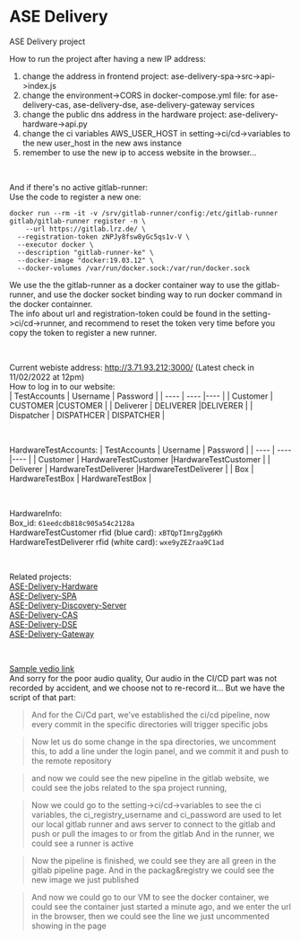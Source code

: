 # ASE Delivery

ASE Delivery project

How to run the project after having a new IP address:  
1. change the address in frontend project: ase-delivery-spa->src->api->index.js  
2. change the environment->CORS in docker-compose.yml file: for ase-delivery-cas, ase-delivery-dse, ase-delivery-gateway services  
3. change the public dns address in the hardware project: ase-delivery-hardware->api.py  
4. change the ci variables AWS_USER_HOST in setting->ci/cd->variables to the new user_host in the new aws instance   
5. remember to use the new ip to access website in the browser...  

<br>

And if there's no active gitlab-runner:  
Use the code to register a new one:  
```docker
docker run --rm -it -v /srv/gitlab-runner/config:/etc/gitlab-runner gitlab/gitlab-runner register -n \
	--url https://gitlab.lrz.de/ \
  --registration-token zNPJy8fsw8yGc5qs1v-V \
  --executor docker \
  --description "gitlab-runner-ke" \
  --docker-image "docker:19.03.12" \
  --docker-volumes /var/run/docker.sock:/var/run/docker.sock
```
We use the the gitlab-runner as a docker container way to use the gitlab-runner, and use the docker socket binding way to run docker command in the docker containner.  
The info about url and registration-token could be found in the setting->ci/cd->runner, and recommend to reset the token very time before you copy the token to register a new runner.  


<br>

Current webiste address:  http://3.71.93.212:3000/ (Latest check in 11/02/2022 at 12pm)  
How to log in to our website:  
|  TestAccounts   | Username | Password  |
|  ----  | ----  |----  |
| Customer  | CUSTOMER |CUSTOMER |
| Deliverer | DELIVERER |DELIVERER |
| Dispatcher | DISPATHCER | DISPATCHER |

<br>

HardwareTestAccounts:
|  TestAccounts   | Username | Password  |
|  ----  | ----  |----  |
| Customer  | HardwareTestCustomer |HardwareTestCustomer |
| Deliverer | HardwareTestDeliverer |HardwareTestDeliverer |
| Box | HardwareTestBox | HardwareTestBox |

<br>

HardwareInfo:  
Box_id: ```61eedcdb818c905a54c2128a```   
HardwareTestCustomer rfid (blue card): ```xBTQpTImrgZgg6Kh```      
HardwareTestDeliverer rfid (white card): ```wxe9yZEZraa9C1ad```

<br>

Related projects:  
[ASE-Delivery-Hardware](https://gitlab.lrz.de/ase-21-22/team-8/ase-delivery-hardware)  
[ASE-Delivery-SPA](https://gitlab.lrz.de/ase-21-22/team-8/ase-delivery-spa)  
[ASE-Delivery-Discovery-Server](https://gitlab.lrz.de/ase-21-22/team-8/ase-delivery-discovery-server)  
[ASE-Delivery-CAS](https://gitlab.lrz.de/ase-21-22/team-8/ase-delivery-cas)  
[ASE-Delivery-DSE](https://gitlab.lrz.de/ase-21-22/team-8/ase-delivery-dse)  
[ASE-Delivery-Gateway](https://gitlab.lrz.de/ase-21-22/team-8/ase-delivery-gateway)  

<br>

[Sample vedio link](https://youtu.be/wexj4nhLz5I)  
And sorry for the poor audio quality, Our audio in the CI/CD part was not recorded by accident, and we choose not to re-record it... But we have the script of that part:  
>And for the Ci/Cd part, we’ve established the ci/cd pipeline, now every commit in the specific directories will trigger specific jobs

>Now let us do some change in the spa directories, 
we uncomment this, to add a line under the login panel, and we commit it and push to the remote repository

>and now we could see the new pipeline in the gitlab website, we could see the jobs related to the spa project running, 

>Now we could go to the setting->ci/cd->variables to see the ci variables, the ci_registry_username and ci_password are used to let our local gitlab runner and aws server to connect to the gitlab and push or pull the images to or from the gitlab 
And in the runner, we could see a runner is active

>Now the pipeline is finished, we could see they are all green in the gitlab pipeline page. And in the packag&registry we could see the new image we just published

>And now we could go to our VM to see the docker container, we could see the container just started a minute ago, and we enter the url in the browser, then we could see the line we just uncommented showing in the page

